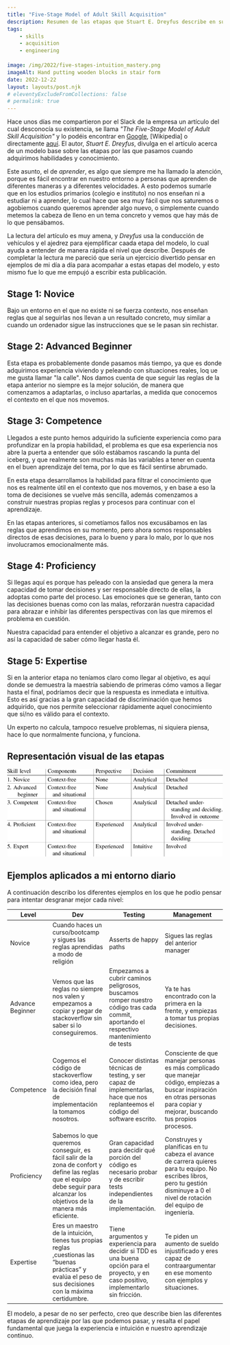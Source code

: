 ```yaml
---
title: "Five-Stage Model of Adult Skill Acquisition"
description: Resumen de las etapas que Stuart E. Dreyfus describe en su artículo de 2004, ya mlas que acompaño con ejemplos de mi día a día en desarrollo, testing y gestión.
tags:
    - skills
    - acquisition
    - engineering

image: /img/2022/five-stages-intuition_mastery.png
imageAlt: Hand putting wooden blocks in stair form
date: 2022-12-22
layout: layouts/post.njk
# eleventyExcludeFromCollections: false
# permalink: true
---
```


Hace unos días me compartieron por el Slack de la empresa un artículo del cual desconocía su existencia, se llama _"The Five-Stage Model of Adult Skill Acquisition"_ y lo podéis encontrar en [Google](https://www.google.com/search?q=five+stage+model+of+adult+acquisition&oq=five+stage+model+of+adult+acquisition&aqs=chrome..69i57j69i60.6076j0j7&sourceid=chrome&ie=UTF-8), [Wikipedia] o directamente [aquí](https://www.bumc.bu.edu/facdev-medicine/files/2012/03/Dreyfus-skill-level.pdf). El autor, _Stuart E. Dreyfus_, divulga en el artículo acerca de un modelo base sobre las etapas por las que pasamos cuando adquirimos habilidades y conocimiento.

Este asunto, el de _aprender_, es algo que siempre me ha llamado la atención, porque es fácil encontrar en nuestro entorno a personas que aprenden de diferentes maneras y a diferentes velocidades. A esto podemos sumarle que en los estudios primarios (colegio e instituto) no nos enseñan ni a estudiar ni a aprender, lo cual hace que sea muy fácil que nos saturemos o agobiemos cuando queremos aprender algo nuevo, o simplemente cuando metemos la cabeza de lleno en un tema concreto y vemos que hay más de lo que pensábamos.

La lectura del artículo es muy amena, y _Dreyfus_ usa la conducción de vehículos y el ajedrez para ejemplificar caada etapa del modelo, lo cual ayuda a entender de manera rápida el nivel que describe. Después de completar la lectura me pareció que sería un ejercicio divertido pensar en ejemplos de mi día a día para acompañar a estas etapas del modelo, y esto mismo fue lo que me empujó a escribir esta publicación.

## Stage 1: Novice

Bajo un entorno en el que no existe ni se fuerza contexto, nos enseñan reglas que al seguirlas nos llevan a un resultado concreto, muy similar a cuando un ordenador sigue las instrucciones que se le pasan sin rechistar.
## Stage 2: Advanced Beginner

Esta etapa es probablemente donde pasamos más tiempo, ya que es donde adquirimos experiencia viviendo y peleando con situaciones reales, loq ue me gusta llamar "la calle". Nos damos cuenta de que seguir las reglas de la etapa anterior no siempre es la mejor solución, de manera que comenzamos a adaptarlas, o incluso apartarlas, a medida que conocemos el contexto en el que nos movemos.
## Stage 3: Competence

Llegados a este punto hemos adquirido la suficiente experiencia como para profundizar en la propia habilidad, el problema es que esa experiencia nos abre la puerta a entender que sólo estábamos rascando la punta del iceberg, y que realmente son muchas más las variables a tener en cuenta en el buen aprendizaje del tema, por lo que es fácil sentirse abrumado.

En esta etapa desarrollamos la habilidad para filtrar el conocimiento que nos es realmente útil en el contexto que nos movemos, y en base a eso la toma de decisiones se vuelve más sencilla, además comenzamos a construir nuestras propias reglas y procesos para continuar con el aprendizaje.

En las etapas anteriores, si cometíamos fallos nos excusábamos en las reglas que aprendimos en su momento, pero ahora somos responsables directos de esas decisiones, para lo bueno y para lo malo, por lo que nos involucramos emocionalmente más.
## Stage 4: Proficiency

Si llegas aquí es porque has peleado con la ansiedad que genera la mera capacidad de tomar decisiones y ser responsable directo de ellas, la adoptas como parte del proceso. Las emociones que se generan, tanto con las decisiones buenas como con las malas, reforzarán nuestra capacidad para abrazar e inhibir las diferentes perspectivas con las que miremos el problema en cuestión.

Nuestra capacidad para entender el objetivo a alcanzar es grande, pero no así la capacidad de saber cómo llegar hasta él.
## Stage 5: Expertise

Si en la anterior etapa no teníamos claro como llegar al objetivo, es aquí donde se demuestra la maestría sabiendo de primeras cómo vamos a llegar hasta el final, podríamos decir que la respuesta es inmediata e intuitiva. Esto es así gracias a la gran capacidad de discriminación que hemos adquirido, que nos permite seleccionar rápidamente aquel conocimiento que sí/no es válido para el contexto.

Un experto no calcula, tampoco resuelve problemas, ni siquiera piensa, hace  lo que normalmente funciona, y funciona.
## Representación visual de las etapas

![The five stage model for adult skill acquisition by Stuart E. Dryfus, grpahical representation](/img/2022/five-stages-model_table.png)

## Ejemplos aplicados a mi entorno diario

A continuación describo los diferentes ejemplos en los que he podio pensar para intentar desgranar mejor cada nivel:

| Level | Dev | Testing | Management |
| --- | --- | --- | --- |
| Novice | Cuando haces un curso/bootcamp y sigues las reglas aprendidas a modo de religión | Asserts de happy paths | Sigues las reglas del anterior manager |
| Advance Beginner | Vemos que las reglas no siempre nos valen y empezamos a copiar y pegar de stackoverflow sin saber si lo conseguiremos. | Empezamos a cubrir caminos peligrosos, buscamos romper nuestro código tras cada commit, aportando el respectivo mantenimiento de tests | Ya te has encontrado con la primera en la frente, y empiezas a tomar tus propias decisiones. |
| Competence | Cogemos el código de stackoverflow como idea, pero la decisión final de implementación la tomamos nosotros. | Conocer distintas técnicas de testing, y ser capaz de implementarlas, hace que nos replanteemos el código del software escrito. | Consciente de que manejar personas es más complicado que manejar código, empiezas a buscar inspiración en otras personas para copiar y mejorar, buscando tus propios procesos. |
| Proficiency | Sabemos lo que queremos conseguir, es fácil salir de la zona de confort y define las reglas que el equipo debe seguir para alcanzar los objetivos de la manera más eficiente. | Gran capacidad para decidir qué porción del código es necesario probar y de escribir tests independientes de la implementación. | Construyes y planificas en tu cabeza el avance de carrera quieres para tu equipo. No escribes libros, pero tu gestión disminuye a 0 el nivel de rotación del equipo de ingeniería.  |
| Expertise | Eres un maestro de la intuición, tienes tus propias reglas ,cuestionas las “buenas prácticas” y evalúa el peso de sus decisiones con la máxima certidumbre. | Tiene argumentos y experiencia para decidir si TDD es una buena opción para el proyecto, y en caso positivo, implementarlo sin fricción. | Te piden un aumento de sueldo injustificado y eres capaz de contraargumentar en ese momento con ejemplos y situaciones. |

El modelo, a pesar de no ser perfecto, creo que describe bien las diferentes etapas de aprendizaje por las que podemos pasar, y resalta el papel fundamental que juega la experiencia e intuición e nuestro aprendizaje continuo.
